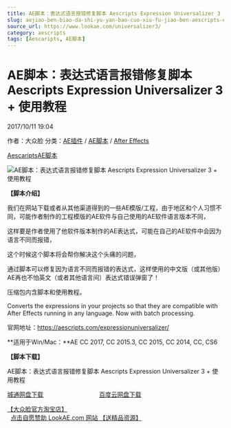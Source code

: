 ```yaml
---
title: AE脚本：表达式语言报错修复脚本 Aescripts Expression Universalizer 3 + 使用教程
slug: aejiao-ben-biao-da-shi-yu-yan-bao-cuo-xiu-fu-jiao-ben-aescripts-expression-universalizer-3-shi-yong-jiao-cheng
source_url: https://www.lookae.com/universalizer3/
category: aescripts
tags: [Aescaripts, AE脚本]
---
```

# AE脚本：表达式语言报错修复脚本 Aescripts Expression Universalizer 3 + 使用教程

2017/10/11 19:04

作者：大众脸
分类：[AE插件](https://www.lookae.com/after-effects/aechajian/) / [AE脚本](https://www.lookae.com/after-effects/aescripts/) / [After Effects](https://www.lookae.com/after-effects/)

[Aescaripts](https://www.lookae.com/tag/aescaripts/)[AE脚本](https://www.lookae.com/tag/ae%e8%84%9a%e6%9c%ac/)

![AE脚本：表达式语言报错修复脚本 Aescripts Expression Universalizer 3 + 使用教程](https://www.lookae.com/wp-content/uploads/2019/04/ExpressionUniversalizer.jpg "AE脚本：表达式语言报错修复脚本 Aescripts Expression Universalizer 3 + 使用教程-LookAE.com")

**【脚本介绍】**

我们在网站下载或者从其他渠道得到的一些AE模版/工程，由于地区和个人习惯不同，可能作者制作的工程模版的AE软件与自己使用的AE软件语言版本不同，

这样要是作者使用了他软件版本制作的AE表达式，可能在自己的AE软件中会因为语言不同而报错，

这个时候这个脚本将会帮你解决这个头痛的问题，

通过脚本可以修复因为语言不同而报错的表达式，这样使用的中文版（或其他版）AE再也不怕英文（或者其他语言间）表达式错误弹窗了！

压缩包内含脚本和使用教程。

Converts the expressions in your projects so that they are compatible with After Effects running in any language. Now with batch processing.

官网地址：https://aescripts.com/expressionuniversalizer/

**适用于Win/Mac：**AE CC 2017, CC 2015.3, CC 2015, CC 2014, CC, CS6

**【脚本下载】**

AE脚本：表达式语言报错修复脚本 Aescripts Expression Universalizer 3 + 使用教程

[城通网盘下载](https://www.pipipan.com/fs/680462-223725905)                                 [百度云网盘下载](https://pan.baidu.com/s/1c53DZC)

[【大众脸官方淘宝店】](https://lookae.taobao.com/)                [点击自愿赞助 LookAE.com 网站 【送精品资源】](https://www.lookae.com/sponsor/)
